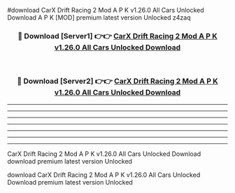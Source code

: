 #download CarX Drift Racing 2 Mod A P K v1.26.0 All Cars Unlocked Download A P K [MOD] premium latest version Unlocked z4zaq 



<div align="center">
<h3>🔴 Download [Server1] 👉👉 <a href="https://apkdownload-94cd0.web.app/">CarX Drift Racing 2 Mod A P K v1.26.0 All Cars Unlocked Download</a></h3><br>

<h3>🔴 Download [Server2] 👉👉 <a href="https://apkdownload-94cd0.web.app/">CarX Drift Racing 2 Mod A P K v1.26.0 All Cars Unlocked Download</a></h3>
</div>





----------------------------------------------------------

----------------------------------------------------------

----------------------------------------------------------

----------------------------------------------------------

----------------------------------------------------------

----------------------------------------------------------

----------------------------------------------------------

CarX Drift Racing 2 Mod A P K v1.26.0 All Cars Unlocked Download download premium latest version Unlocked

download CarX Drift Racing 2 Mod A P K v1.26.0 All Cars Unlocked Download premium latest version Unlocked
